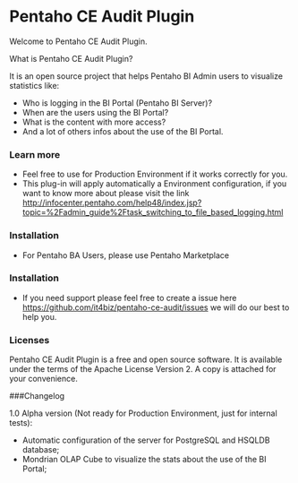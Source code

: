 # Pentaho CE Audit Plugin

Welcome to Pentaho CE Audit Plugin.

What is Pentaho CE Audit Plugin? 

It is an open source project that helps Pentaho BI Admin users to visualize statistics like: 
* Who is logging in the BI Portal (Pentaho BI Server)? 
* When are the users using the BI Portal?
* What is the content with more access?
* And a lot of others infos about the use of the BI Portal.

### Learn more
* Feel free to use for Production Environment if it works correctly for you.
* This plug-in will apply automatically a Environment configuration, if you want to know more about please visit the link http://infocenter.pentaho.com/help48/index.jsp?topic=%2Fadmin_guide%2Ftask_switching_to_file_based_logging.html

### Installation
* For Pentaho BA Users, please use Pentaho Marketplace

### Installation
* If you need support please feel free to create a issue here https://github.com/it4biz/pentaho-ce-audit/issues we will do our best to help you.

### Licenses

Pentaho CE Audit Plugin is a free and open source software. It is available under the terms of the Apache License Version 2. A copy is attached for your convenience.

###Changelog

1.0 Alpha version (Not ready for Production Environment, just for internal tests):
* Automatic configuration of the server for PostgreSQL and HSQLDB database;
* Mondrian OLAP Cube to visualize the stats about the use of the BI Portal;
